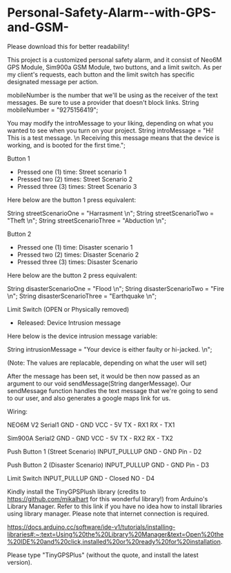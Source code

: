 # Personal-Safety-Alarm--with-GPS-and-GSM-

Please download this for better readability! 

This project is a customized personal safety alarm, and it consist of Neo6M GPS Module, Sim900a GSM Module, two buttons, and a limit switch. As per my client's requests,
each button and the limit switch has specific designated message per action. 

mobileNumber is the number that we'll be using as the receiver of the text messages. Be sure to use a provider that doesn't block links.
String mobileNumber = "9275156419";  

You may modify the introMessage to your liking, depending on what you wanted to see when you turn on your project. 
String introMessage = "Hi! This is a test message. \n Receiving this message means that the device is working, and is booted for the first time.";


Button 1 
- Pressed one (1) time: Street scenario 1 
- Pressed two (2) times: Street Scenario 2
- Pressed three (3) times: Street Scenario 3

Here below are the button 1 press equivalent: 

String streetScenarioOne = "Harrasment \n";
String streetScenarioTwo = "Theft \n";
String streetScenarioThree = "Abduction \n";

Button 2
- Pressed one (1) time: Disaster scenario 1 
- Pressed two (2) times: Disaster Scenario 2
- Pressed three (3) times: Disaster Scenario 

Here below are the button 2 press equivalent: 

String disasterScenarioOne = "Flood \n"; 
String disasterScenarioTwo = "Fire \n";
String disasterScenarioThree = "Earthquake \n";

Limit Switch (OPEN or Physically removed) 
- Released: Device Intrusion message

Here below is the device intrusion message variable:

String intrusionMessage = "Your device is either faulty or hi-jacked. \n";

(Note: The values are replacable, depending on what the user will set) 


After the message has been set, it would be then now passed as an argument to our void sendMessage(String dangerMessage). 
Our sendMessage function handles the text message that we're going to send to our user, and also generates a google maps link for us. 

Wiring: 

NEO6M V2 Serial1
GND - GND
VCC - 5V 
TX - RX1
RX - TX1 

Sim900A Serial2
GND - GND
VCC - 5V 
TX - RX2
RX - TX2 

Push Button 1 (Street Scenario) INPUT_PULLUP
GND - GND 
Pin - D2

Push Button 2 (Disaster Scenario) INPUT_PULLUP
GND - GND
Pin - D3

Limit Switch INPUT_PULLUP
GND - Closed
NO - D4

Kindly install the TinyGPSPlush library (credits to https://github.com/mikalhart for this wonderful library!) from Arduino's Library Manager. Refer to this link if you have no idea how to install libraries using library manager. Please note that internet connection is required.

https://docs.arduino.cc/software/ide-v1/tutorials/installing-libraries#:~:text=Using%20the%20Library%20Manager&text=Open%20the%20IDE%20and%20click,installed%20or%20ready%20for%20installation. 

Please type "TinyGPSPlus" (without the quote, and install the latest version). 
